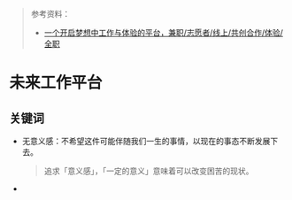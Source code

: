 > 参考资料：
>
> - [一个开启梦想中工作与体验的平台，兼职/志愿者/线上/共创合作/体验/全职](https://mp.weixin.qq.com/s/QzjWSl6rFuFa_Xdtn8iihQ)

# 未来工作平台

## 关键词

- 无意义感：不希望这件可能伴随我们一生的事情，以现在的事态不断发展下去。

  > 追求「意义感」，「一定的意义」意味着可以改变困苦的现状。

- 

